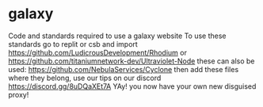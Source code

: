# galaxy
Code and standards required to use a galaxy website
To use these standards go to  replit or csb and import https://github.com/LudicrousDevelopment/Rhodium or https://github.com/titaniumnetwork-dev/Ultraviolet-Node
these can also be used: https://github.com/NebulaServices/Cyclone
then add these files where they belong, use our tips on our discord https://discord.gg/8uDQaXEt7A
YAy! you now have your own new disguised proxy!

